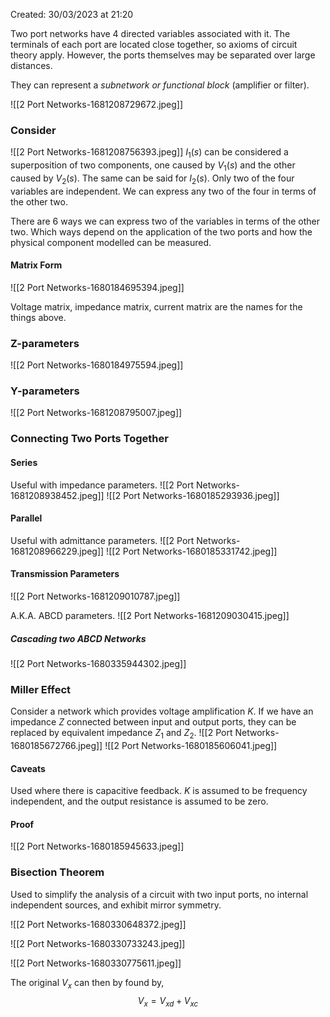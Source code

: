 Created: 30/03/2023 at 21:20

Two port networks have 4 directed variables associated with it. The terminals of each port are located close together, so axioms of circuit theory apply. However, the ports themselves may be separated over large distances.

They can represent a *subnetwork or functional block* (amplifier or filter).

![[2 Port Networks-1681208729672.jpeg]]

### Consider
![[2 Port Networks-1681208756393.jpeg]]
$I_1(s)$ can be considered a superposition of two components, one caused by $V_1(s)$ and the other caused by $V_2(s)$. The same can be said for $I_2(s)$. Only two of the four variables are independent. We can express any two of the four in terms of the other two.

There are 6 ways we can express two of the variables in terms of the other two. Which ways depend on the application of the two ports and how the physical component modelled can be measured.

#### Matrix Form
![[2 Port Networks-1680184695394.jpeg]]

 Voltage matrix, impedance matrix, current matrix are the names for the things above.

### Z-parameters
![[2 Port Networks-1680184975594.jpeg]]

### Y-parameters
![[2 Port Networks-1681208795007.jpeg]]

### Connecting Two Ports Together
#### Series
Useful with impedance parameters.
![[2 Port Networks-1681208938452.jpeg]]
![[2 Port Networks-1680185293936.jpeg]]

#### Parallel
Useful with admittance parameters.
![[2 Port Networks-1681208966229.jpeg]]
![[2 Port Networks-1680185331742.jpeg]]

#### Transmission Parameters
![[2 Port Networks-1681209010787.jpeg]]

A.K.A. ABCD parameters.
![[2 Port Networks-1681209030415.jpeg]]

##### Cascading two ABCD Networks
![[2 Port Networks-1680335944302.jpeg]]

### Miller Effect
Consider a network which provides voltage amplification $K$. If we have an impedance $Z$ connected between input and output ports, they can be replaced by equivalent impedance $Z_1$ and $Z_2$.
![[2 Port Networks-1680185672766.jpeg]]
![[2 Port Networks-1680185606041.jpeg]]

#### Caveats
Used where there is capacitive feedback. $K$ is assumed to be frequency independent, and the output resistance is assumed to be zero.

#### Proof
![[2 Port Networks-1680185945633.jpeg]]

### Bisection Theorem
Used to simplify the analysis of a circuit with two input ports, no internal independent sources, and exhibit mirror symmetry.

![[2 Port Networks-1680330648372.jpeg]]

![[2 Port Networks-1680330733243.jpeg]]

![[2 Port Networks-1680330775611.jpeg]]

The original $V_x$ can then by found by,
$$V_x = V_{xd} + V_{xc}$$